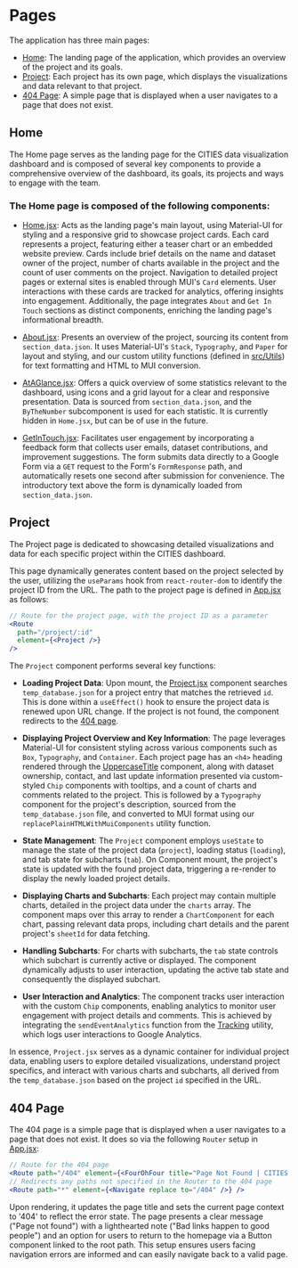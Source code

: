 # Pages

The application has three main pages:
- [Home](#home): The landing page of the application, which provides an overview of the project and its goals.
- [Project](#project): Each project has its own page, which displays the visualizations and data relevant to that project.
- [404 Page](#404-page): A simple page that is displayed when a user navigates to a page that does not exist.

## Home

The Home page serves as the landing page for the CITIES data visualization dashboard and is composed of several key components to provide a comprehensive overview of the dashboard, its goals, its projects and ways to engage with the team.

### The Home page is composed of the following components:

- [Home.jsx](./Home/Home.jsx): Acts as the landing page's main layout, using Material-UI for styling and a responsive grid to showcase project cards. Each card represents a project, featuring either a teaser chart or an embedded website preview. Cards include brief details on the name and dataset owner of the project, number of charts available in the project and the count of user comments on the project. Navigation to detailed project pages or external sites is enabled through MUI's `Card` elements. User interactions with these cards are tracked for analytics, offering insights into engagement. Additionally, the page integrates `About` and `Get In Touch` sections as distinct components, enriching the landing page's informational breadth.

- [About.jsx]('./Home/About.jsx'): Presents an overview of the project, sourcing its content from `section_data.json`. It uses Material-UI's `Stack`, `Typography`, and `Paper` for layout and styling, and our custom utility functions (defined in [src/Utils](../Utils)) for text formatting and HTML to MUI conversion.

- [AtAGlance.jsx](./Home/AtAGlance.jsx): Offers a quick overview of some statistics relevant to the dashboard, using icons and a grid layout for a clear and responsive presentation. Data is sourced from `section_data.json`, and the `ByTheNumber` subcomponent is used for each statistic. It is currently hidden in `Home.jsx`, but can be of use in the future.

- [GetInTouch.jsx](./Home/GetInTouch.jsx): Facilitates user engagement by incorporating a feedback form that collects user emails, dataset contributions, and improvement suggestions. The form submits data directly to a Google Form via a `GET` request to the Form's `FormResponse` path, and automatically resets one second after submission for convenience. The introductory text above the form is dynamically loaded from `section_data.json`.

## Project

The Project page is dedicated to showcasing detailed visualizations and data for each specific project within the CITIES dashboard. 

This page dynamically generates content based on the project selected by the user, utilizing the `useParams` hook from `react-router-dom` to identify the project ID from the URL. The path to the project page is defined in [App.jsx](../App.jsx) as follows:

```jsx
// Route for the project page, with the project ID as a parameter
<Route
  path="/project/:id"
  element={<Project />}
/>
```

The `Project` component performs several key functions:

- **Loading Project Data**: Upon mount, the [Project.jsx](./Project.jsx) component searches `temp_database.json` for a project entry that matches the retrieved `id`. This is done within a `useEffect()` hook to ensure the project data is renewed upon URL change. If the project is not found, the component redirects to the [404 page](#404-page).

- **Displaying Project Overview and Key Information**: The page leverages Material-UI for consistent styling across various components such as `Box`, `Typography`, and `Container`. Each project page has an `<h4>` heading rendered through the [UppercaseTitle](../Components/UppercaseTitle.jsx) component, along with dataset ownership, contact, and last update information presented via custom-styled `Chip` components with tooltips, and a count of charts and comments related to the project. This is followed by a `Typography` component for the project's description, sourced from the `temp_database.json` file, and converted to MUI format using our `replacePlainHTMLWithMuiComponents` utility function.

- **State Management**: The `Project` component employs `useState` to manage the state of the project data (`project`), loading status (`loading`), and tab state for subcharts (`tab`). On Component mount, the project's state is updated with the found project data, triggering a re-render to display the newly loaded project details.
  
- **Displaying Charts and Subcharts**: Each project may contain multiple charts, detailed in the project data under the `charts` array. The component maps over this array to render a `ChartComponent` for each chart, passing relevant data props, including chart details and the parent project's `sheetId` for data fetching.
  
- **Handling Subcharts**: For charts with subcharts, the `tab` state controls which subchart is currently active or displayed. The component dynamically adjusts to user interaction, updating the active tab state and consequently the displayed subchart. 
  
- **User Interaction and Analytics**: The component tracks user interaction with the custom `Chip` components, enabling analytics to monitor user engagement with project details and comments. This is achieved by integrating the `sendEventAnalytics` function from the [Tracking](../Utils/Tracking.js) utility, which logs user interactions to Google Analytics.

In essence, `Project.jsx` serves as a dynamic container for individual project data, enabling users to explore detailed visualizations, understand project specifics, and interact with various charts and subcharts, all derived from the `temp_database.json` based on the project `id` specified in the URL.

## 404 Page

The 404 page is a simple page that is displayed when a user navigates to a page that does not exist. It does so via the following `Router` setup in [App.jsx](../App.jsx):

```jsx
// Route for the 404 page
<Route path="/404" element={<FourOhFour title="Page Not Found | CITIES Dashboard" />} />
// Redirects any paths not specified in the Router to the 404 page
<Route path="*" element={<Navigate replace to="/404" />} /> 
```

Upon rendering, it updates the page title and sets the current page context to '404' to reflect the error state. The page presents a clear message ("Page not found") with a lighthearted note ("Bad links happen to good people") and an option for users to return to the homepage via a Button component linked to the root path. This setup ensures users facing navigation errors are informed and can easily navigate back to a valid page.